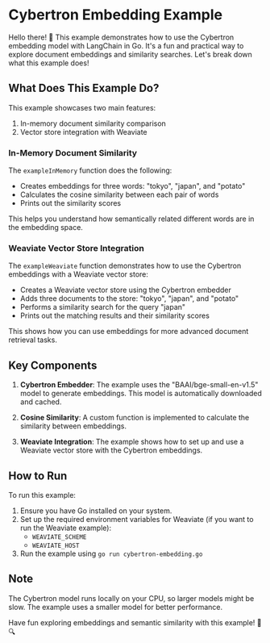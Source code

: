 # Cybertron Embedding Example

Hello there! 👋 This example demonstrates how to use the Cybertron embedding model with LangChain in Go. It's a fun and practical way to explore document embeddings and similarity searches. Let's break down what this example does!

## What Does This Example Do?

This example showcases two main features:

1. In-memory document similarity comparison
2. Vector store integration with Weaviate

### In-Memory Document Similarity

The `exampleInMemory` function does the following:

- Creates embeddings for three words: "tokyo", "japan", and "potato"
- Calculates the cosine similarity between each pair of words
- Prints out the similarity scores

This helps you understand how semantically related different words are in the embedding space.

### Weaviate Vector Store Integration

The `exampleWeaviate` function demonstrates how to use the Cybertron embeddings with a Weaviate vector store:

- Creates a Weaviate vector store using the Cybertron embedder
- Adds three documents to the store: "tokyo", "japan", and "potato"
- Performs a similarity search for the query "japan"
- Prints out the matching results and their similarity scores

This shows how you can use embeddings for more advanced document retrieval tasks.

## Key Components

1. **Cybertron Embedder**: The example uses the "BAAI/bge-small-en-v1.5" model to generate embeddings. This model is automatically downloaded and cached.

2. **Cosine Similarity**: A custom function is implemented to calculate the similarity between embeddings.

3. **Weaviate Integration**: The example shows how to set up and use a Weaviate vector store with the Cybertron embeddings.

## How to Run

To run this example:

1. Ensure you have Go installed on your system.
2. Set up the required environment variables for Weaviate (if you want to run the Weaviate example):
   - `WEAVIATE_SCHEME`
   - `WEAVIATE_HOST`
3. Run the example using `go run cybertron-embedding.go`

## Note

The Cybertron model runs locally on your CPU, so larger models might be slow. The example uses a smaller model for better performance.

Have fun exploring embeddings and semantic similarity with this example! 🚀🔍
